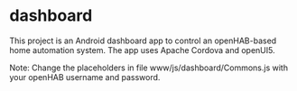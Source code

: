 # dashboard
This project is an Android dashboard app to control an openHAB-based home automation system. The app uses Apache Cordova and openUI5.

Note: Change the placeholders in file www/js/dashboard/Commons.js with your openHAB username and password.
